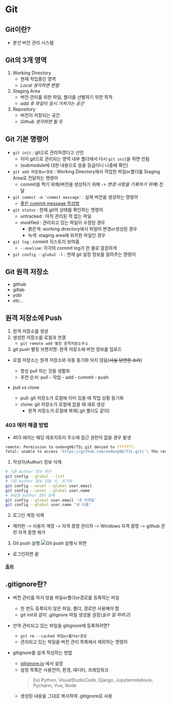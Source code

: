 # Git

## Git이란?
 - 분산 버전 관리 시스템

## Git의 3개 영역

1. Working Directory
    * 현재 작업중인 영역
    * *Local 생각하면 편함*
2. Staging Area
    * 버전 관리를 위한 파일, 폴더를 선별하기 위한 목적
    * *add 후 파일이 잠시 거쳐가는 공간*
3. Repository
    * 버전이 저장되는 공간
    * *Github 생각하면 될 듯*

## Git 기본 명령어

* `git init` : git으로 관리하겠다고 선언
    * 이미 git으로 관리되는 영역 내부 폴더에서 다시 `git init`을 하면 안됨
    * (submodule에 대한 내용으로 응용 등급이니 나중에 확인)
* `git add 파일명or경로` : Working Directory에서 작업한 파일or폴더를 Staging Area로 전달하는 명령어  
    * commit을 찍기 위해(버전을 생성하기 위해 -> *변경 사항을 기록하기 위해*) 전달
* `git commit -m 'commit message'` : 실제 버전을 생성하는 명령어
    * [좋은 commit message 작성법](./commit_message_rule.md)  
* `git status` : 현재 git의 상태를 확인하는 명령어
    * untracked : 아직 관리된 적 없는 파일
    * modified : 관리되고 있는 파일이 수정된 경우
        * 붉은색: working directory에서 파일이 변경or생성된 경우
        * 녹색: staging area에 위치한 파일인 경우
* `git log` : commit 히스토리 보여줌
    * `--oneline`: 각각의 commit log가 한 줄로 깔끔하게
* `git config --global -l` : 현재 git 설정 정보를 알려주는 명령어


## Git 원격 저장소

* github
* gitlab
* yobi
* *etc...*

## 원격 저장소에 Push

1. 원격 저장소를 생성
2. 생성한 저장소를 로컬과 연결
    * `git remote add 별칭 원격저장소주소`
3. git push 별칭 브랜치명: 원격 저장소에 버전 정보를 업로드

* 로컬 저장소는 원격 저장소와 자동 동기화 되지 않음(~~사실 당연한 소리~~)
    * 항상 pull 하는 것을 생활화
    * 추천 순서: pull - 작업 - add - commit - push

* pull vs clone
    * pull: git 저장소가 로컬에 이미 있을 때 작업 상황 동기화
    * clone: git 저장소가 로컬에 없을 때 새로 생성
        * 원격 저장소가 로컬에 복제(.git 폴더도 같이)

### 403 에러 해결 방법
- 403 에러는 해당 레포지토리 주소에 접근 권한이 없을 경우 발생
```bash
remote: Permission to oodeng98/TIL.git denied to ???????.
fatal: unable to access 'https://github.com/oodeng98/TIL.git/': The requested URL returned error: 403
```
1. 작성자(Author) 정보 삭제
```bash
# 기존 Author 정보 확인
git config --global --list
# 기존 Author 정보 있을 시, 초기화
git config --unset --global user.email
git config --unset --global user.name
# 새로운 Author 정보 등록
git config --global user.email '내 이메일'
git config --global user.name '내 이름'
```
2. 로그인 계정 삭제
- 제어판 -> 사용자 계정 -> 자격 증명 관리자 -> Windows 자격 증명 -> github 관련 자격 증명 제거

3. Git push 실행
![Git push 실행시 화면](https://img1.daumcdn.net/thumb/R1280x0/?scode=mtistory2&fname=https%3A%2F%2Fblog.kakaocdn.net%2Fdn%2Fcvwpoc%2FbtqDvgxGy4Y%2FhNJg8JSP395eFq7eSTCMDk%2Fimg.png)
- 로그인하면 끝
#### [출처](https://somjang.tistory.com/entry/Git-Git-Bash-%ED%84%B0%EB%AF%B8%EB%84%90-%EA%B3%84%EC%A0%95-%EB%B3%80%EA%B2%BD-%EB%B0%A9%EB%B2%95)

## .gitignore란?
* 버전 관리를 하지 않을 파일or폴더or경로를 등록하는 파일
    * 한 번도 등록되지 않은 파일, 폴더, 경로만 사용해야 함
    * git init과 같이 .gitignore 파일 생성을 권장(*실수 덜 하려고*)
* 만약 관리되고 있는 파일을 gitignore에 등록하려면?
    * `git rm --cached 파일or폴더or경로`
    * 관리되고 있는 파일을 버전 관리 목록에서 제외하는 명령어

* gitignore를 쉽게 작성하는 방법
    * [gitignore.io](https://www.toptal.com/developers/gitignore/) 에서 설정
    * 설정 목록은 사용언어, 환경, 에디터, 프레임워크
        > Ex) Python, VisualStudioCode, Django, Jupyternotebook, Pycharm, Vue, Node
    * 생성된 내용을 그대로 복사하여 .gitignore로 사용